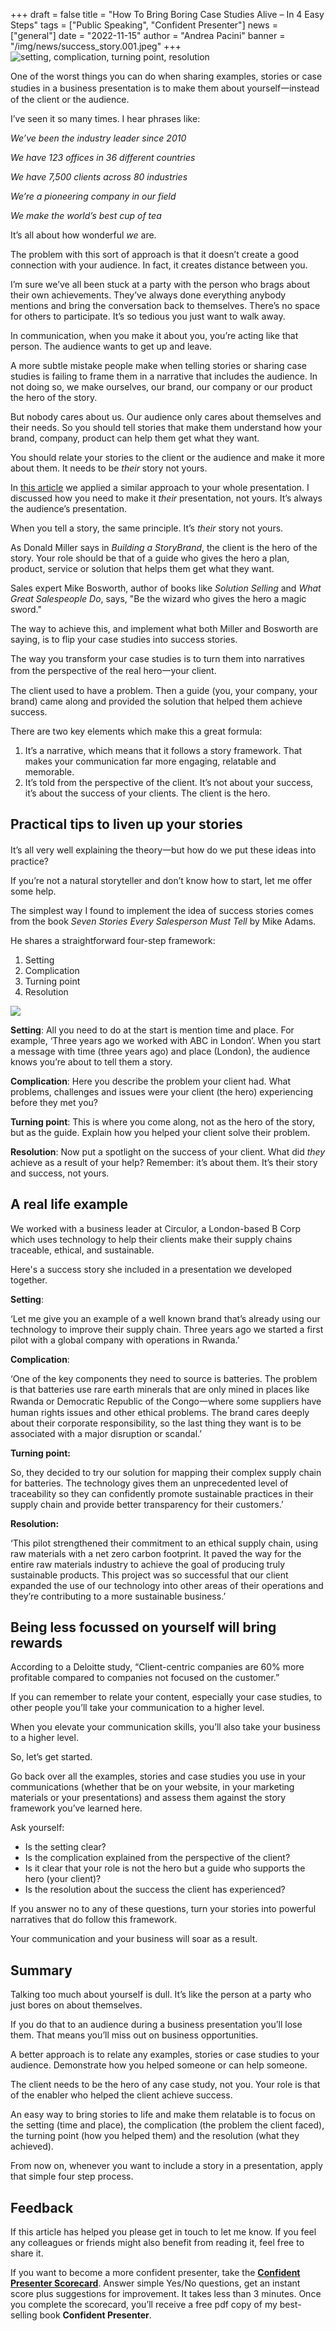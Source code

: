 +++
draft = false
title = "How To Bring Boring Case Studies Alive – In 4 Easy Steps"
tags = ["Public Speaking", "Confident Presenter"]
news = ["general"]
date = "2022-11-15"
author = "Andrea Pacini"
banner = "/img/news/success_story.001.jpeg"
+++
![setting, complication, turning point, resolution](/img/news/success_story.jpg "success story")

One of the worst things you can do when sharing examples, stories or case studies in a business presentation is to make them about yourself一instead of the client or the audience.

I’ve seen it so many times. I hear phrases like:

*We’ve been the industry leader since 2010*

*We have 123 offices in 36 different countries*

*We have 7,500 clients across 80 industries* 

*We’re a pioneering company in our field*

*We make the world’s best cup of tea*

It’s all about how wonderful *we* are. 

The problem with this sort of approach is that it doesn’t create a good connection with your audience. In fact, it creates distance between you.

I’m sure we’ve all been stuck at a party with the person who brags about their own achievements. They’ve always done everything anybody mentions and bring the conversation back to themselves. There’s no space for others to participate. It’s so tedious you just want to walk away.

In communication, when you make it about you, you’re acting like that person. The audience wants to get up and leave.

A more subtle mistake people make when telling stories or sharing case studies is failing to frame them in a narrative that includes the audience. In not doing so, we make ourselves, our brand, our company or our product the hero of the story. 

But nobody cares about us. Our audience only cares about themselves and their needs. So you should tell stories that make them understand how your brand, company, product can help them get what they want.

You should relate your stories to the client or the audience and make it more about them. It needs to be *their* story not yours. 

In [this article](https://www.ideasonstage.com/news/2022/08/23/2022-08-16-how_to_make_your_message_relevant_to_your_audience/) we applied a similar approach to your whole presentation. I discussed how you need to make it *their* presentation, not yours. It’s always the audience’s presentation. 

When you tell a story, the same principle. It’s *their* story not yours. 

As Donald Miller says in *Building a StoryBrand*, the client is the hero of the story. Your role should be that of a guide who gives the hero a plan, product, service or solution that helps them get what they want. 

Sales expert Mike Bosworth, author of books like *Solution Selling* and *What Great Salespeople Do*, says, "Be the wizard who gives the hero a magic sword."

The way to achieve this, and implement what both Miller and Bosworth are saying, is to flip your case studies into success stories.

The way you transform your case studies is to turn them into narratives from the perspective of the real hero一your client. 

The client used to have a problem. Then a guide (you, your company, your brand) came along and provided the solution that helped them achieve success. 

There are two key elements which make this a great formula: 

1. It’s a narrative, which means that it follows a story framework. That makes your communication far more engaging, relatable and memorable.
2. It’s told from the perspective of the client. It’s not about your success, it’s about the success of your clients. The client is the hero. 

## Practical tips to liven up your stories

It’s all very well explaining the theory一but how do we put these ideas into practice?

If you’re not a natural storyteller and don’t know how to start, let me offer some help.

The simplest way I found to implement the idea of success stories comes from the book *Seven Stories Every Salesperson Must Tell* by Mike Adams. 

He shares a straightforward four-step framework:

1. Setting 
2. Complication 
3. Turning point 
4. Resolution 

![](https://lh5.googleusercontent.com/3MC6h6io93KSVhJvks7xI00EvUBCZS1mFxrBPSNNPvqUJRS9cMBbOBK7wG4TeRwmIQDLeGcDnJV2Bf0cMAZlU_o7Hmm6a8tmsN5iUb6PeDzfBNbsAV2j2IACG1SXLAOhFC2OGHsuYW-XpW62Rpv7X93nMAPJyPQnOOxDHnwlIK1htXUBCev3BvaLwBcGrw)

**Setting**: All you need to do at the start is mention time and place. For example, ‘Three years ago we worked with ABC in London’. When you start a message with time (three years ago) and place (London), the audience knows you’re about to tell them a story.

**Complication**: Here you describe the problem your client had. What problems, challenges and issues were your client (the hero) experiencing before they met you?  

**Turning point**: This is where you come along, not as the hero of the story, but as the guide. Explain how you helped your client solve their problem.

**Resolution**: Now put a spotlight on the success of your client. What did *they* achieve as a result of your help? Remember: it’s about them. It’s their story and success, not yours.

## A real life example

We worked with a business leader at Circulor, a London-based B Corp which uses technology to help their clients make their supply chains traceable, ethical, and sustainable.

Here's a success story she included in a presentation we developed together. 

**Setting**:

‘Let me give you an example of a well known brand that’s already using our technology to improve their supply chain. Three years ago we started a first pilot with a global company with operations in Rwanda.’

**Complication**: 

‘One of the key components they need to source is batteries. The problem is that batteries use rare earth minerals that are only mined in places like Rwanda or Democratic Republic of the Congo一where some suppliers have human rights issues and other ethical problems. The brand cares deeply about their corporate responsibility, so the last thing they want is to be associated with a major disruption or scandal.’

**Turning point:** 

So, they decided to try our solution for mapping their complex supply chain for batteries. The technology gives them an unprecedented level of traceability so they can confidently promote sustainable practices in their supply chain and provide better transparency for their customers.’

**Resolution:** 

‘This pilot strengthened their commitment to an ethical supply chain, using raw materials with a net zero carbon footprint. It paved the way for the entire raw materials industry to achieve the goal of producing truly sustainable products. This project was so successful that our client expanded the use of our technology into other areas of their operations and they’re contributing to a more sustainable business.’

## Being less focussed on yourself will bring rewards

According to a Deloitte study, “Client-centric companies are 60% more profitable compared to companies not focused on the customer.”

If you can remember to relate your content, especially your case studies, to other people you’ll take your communication to a higher level. 

When you elevate your communication skills, you’ll also take your business to a higher level.

So, let’s get started.

Go back over all the examples, stories and case studies you use in your communications (whether that be on your website, in your marketing materials or your presentations) and assess them against the story framework you’ve learned here.

Ask yourself: 

* Is the setting clear? 
* Is the complication explained from the perspective of the client? 
* Is it clear that your role is not the hero but a guide who supports the hero (your client)? 
* Is the resolution about the success the client has experienced? 

If you answer no to any of these questions, turn your stories into powerful narratives that do follow this framework. 

Your communication and your business will soar as a result.

## Summary

Talking too much about yourself is dull. It’s like the person at a party who just bores on about themselves.

If you do that to an audience during a business presentation you’ll lose them. That means you’ll miss out on business opportunities.

A better approach is to relate any examples, stories or case studies to your audience. Demonstrate how you helped someone or can help someone.

The client needs to be the hero of any case study, not you. Your role is that of the enabler who helped the client achieve success.

An easy way to bring stories to life and make them relatable is to focus on the setting (time and place), the complication (the problem the client faced), the turning point (how you helped them) and the resolution (what they achieved).

From now on, whenever you want to include a story in a presentation, apply that simple four step process.

## Feedback 

If this article has helped you please get in touch to let me know. If you feel any colleagues or friends might also benefit from reading it, feel free to share it.

If you want to become a more confident presenter, take the **[Confident Presenter Scorecard](https://presentationscorecard.scoreapp.com/)**. Answer simple Yes/No questions, get an instant score plus suggestions for improvement. It takes less than 3 minutes. Once you complete the scorecard, you’ll receive a free pdf copy of my best-selling book **Confident Presenter**.